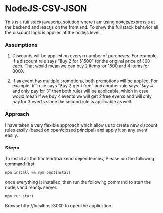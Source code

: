 # NodeJS-CSV-JSON

This is a full stack javascript solution where i am using nodejs/expressjs at the backend and reactjs on the front end. To show the full stack behavior all the discount logic is applied at the nodejs level.

### Assumptions

1) Discounts will be applied on every n number of purchases. For example, If a discount rule says "Buy 2 for $1500" for the original price of 800 each.
That would mean we can buy 2 items for 1500 and 4 items for 3000.

2) If an event has multiple promotions, both promotions will be applied. For example: If 1 rule says "Buy 2 get 1 free" and another rule says "Buy 4 and only pay for 3" then both rules will be applicable, which in case would mean if we buy 4 events we will get 2 free events and will only pay for 3 events since the second rule is applicable as well.


### Approach

I have taken a very flexible approach which allow us to create new discount rules easily (based on open/closed principal) and apply it on any event easily.

### Steps 

To install all the frontend/backend dependencies, Please run the following command first:

```javascript
npm install && npm postinstall
```
once everything is installed, then run the following command to start the nodejs and reactjs server.


```javascript
npm run start
```
Browse http://localhost:3000 to open the application.



